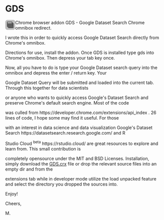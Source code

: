 # GDS
<img src="https://raw.githubusercontent.com/dev-tek/GDS/master/GDS-32.png" alt="GDS" width="32" height="32" align="left">

Chrome browser addon GDS - Google Dataset Search Chrome omnibox redirect. 

<p>
I wrote this in order to quickly access Google Dataset Search directly from Chrome's omnibox. 
<p>
Directions for use, install the addon. Once GDS is installed type gds into Chrome's omnibox. Then depress your tab key once.
<p>
Now, all you have to do is type your Google Dataset search query into the omnibox and depress the enter / return key. Your
<p>
Google Dataset Query will be submitted and loaded into the current tab. Through this together for data scientists
<p>
or anyone who wants to quickly access Google's Dataset Search and preserve Chrome's default search engine. Most of the code
<p>
was culled from https://developer.chrome.com/extensions/api_index . 26 lines of code, I hope some may find it useful. For those 
<p>     
with an interest in data science and data visualization Google's Dataset Search  https://datasetsearch.research.google.com/ and R 
<p>
Studio Cloud <sup>beta</sup>   https://rstudio.cloud/ are great resources to explore and learn from. This small contribution is 
<p>     
completely opensource under the MIT and BSD Licenses. Installation, simply download the 
<a href="https://github.com/dev-tek/GDS/blob/master/GDS.crx?raw=true">GDS.crx</a> file or drop the relevant source files into an empty dir and from the 
<p>     
extensions tab while in developer mode utilize the load unpacked feature and select the directory you dropped the sources into. 
<p>     
Enjoy! 
<p>     
Cheers, 
</p>
     M.
